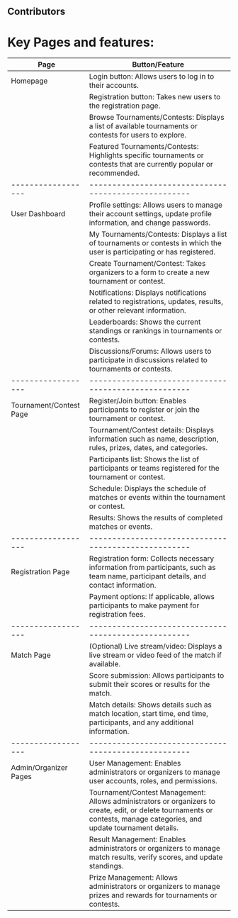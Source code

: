 ## Contributors

<!-- ALL-CONTRIBUTORS-LIST:START - Do not remove or modify this section -->
<!-- prettier-ignore-start -->
<!-- markdownlint-disable -->

<!-- markdownlint-restore -->
<!-- prettier-ignore-end -->

<!-- ALL-CONTRIBUTORS-LIST:END -->


# Key Pages and features:

| Page               | Button/Feature                                        |
| ------------------ | ---------------------------------------------------- |
| Homepage                     | Login button: Allows users to log in to their accounts. |
|                    | Registration button: Takes new users to the registration page. |
|                    | Browse Tournaments/Contests: Displays a list of available tournaments or contests for users to explore. |
|                    | Featured Tournaments/Contests: Highlights specific tournaments or contests that are currently popular or recommended. |
| ------------------ | ---------------------------------------------------- |
| User Dashboard                   | Profile settings: Allows users to manage their account settings, update profile information, and change passwords. |
|                    | My Tournaments/Contests: Displays a list of tournaments or contests in which the user is participating or has registered. |
|                    | Create Tournament/Contest: Takes organizers to a form to create a new tournament or contest. |
|                    | Notifications: Displays notifications related to registrations, updates, results, or other relevant information. |
|                    | Leaderboards: Shows the current standings or rankings in tournaments or contests. |
|                    | Discussions/Forums: Allows users to participate in discussions related to tournaments or contests. |
| ------------------ | ---------------------------------------------------- |
| Tournament/Contest Page                   | Register/Join button: Enables participants to register or join the tournament or contest. |
|                    | Tournament/Contest details: Displays information such as name, description, rules, prizes, dates, and categories. |
|                    | Participants list: Shows the list of participants or teams registered for the tournament or contest. |
|                    | Schedule: Displays the schedule of matches or events within the tournament or contest. |
|                    | Results: Shows the results of completed matches or events. |
| ------------------ | ---------------------------------------------------- |
| Registration Page                   | Registration form: Collects necessary information from participants, such as team name, participant details, and contact information. |
|                    | Payment options: If applicable, allows participants to make payment for registration fees. |
| ------------------ | ---------------------------------------------------- |
| Match Page                    | (Optional) Live stream/video: Displays a live stream or video feed of the match if available. |
|                    | Score submission: Allows participants to submit their scores or results for the match. |
|                    | Match details: Shows details such as match location, start time, end time, participants, and any additional information. |
| ------------------ | ---------------------------------------------------- |
| Admin/Organizer Pages                   | User Management: Enables administrators or organizers to manage user accounts, roles, and permissions. |
|                    | Tournament/Contest Management: Allows administrators or organizers to create, edit, or delete tournaments or contests, manage categories, and update tournament details. |
|                    | Result Management: Enables administrators or organizers to manage match results, verify scores, and update standings. |
|                    | Prize Management: Allows administrators or organizers to manage prizes and rewards for tournaments or contests. |
